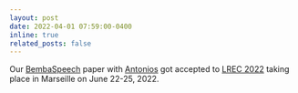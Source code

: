 ```yaml
---
layout: post
date: 2022-04-01 07:59:00-0400
inline: true
related_posts: false
---
```


Our [BembaSpeech](https://aclanthology.org/2022.lrec-1.790/) paper with [Antonios](https://cs.gmu.edu/~antonis/author/antonios-anastasopoulos/) got accepted to [LREC 2022](https://lrec2022.lrec-conf.org/en/) taking place in Marseille on June 22-25, 2022.
